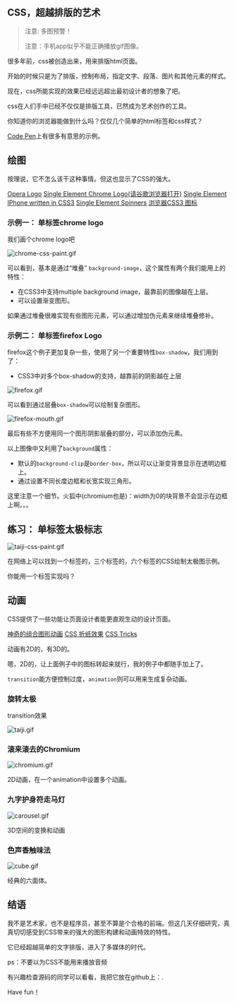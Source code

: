 ## CSS，超越排版的艺术

> 注意: 多图预警！
> 
> 注意：手机app似乎不能正确播放gif图像。

很多年前，css被创造出来，用来排版html页面。

开始的时候只是为了排版，控制布局，指定文字、段落、图片和其他元素的样式。

现在，css所能实现的效果已经远远超出最初设计者的想象了吧。

css在人们手中已经不仅仅是排版工具，已然成为艺术创作的工具。

你知道你的浏览器能做到什么吗？仅仅几个简单的html标签和css样式？

[Code Pen](http://codepen.io/tag/css3/)上有很多有意思的示例。

## 绘图

按理说，它不怎么该干这种事情。但这也显示了CSS的强大。

[Opera Logo](http://v2.desandro.com/articles/opera-logo-css/)
[Single Element Chrome Logo(请谷歌浏览器打开)](http://codepen.io/micjamking/pen/xEbrd)
[Single Element IPhone written in CSS3](http://cssdeck.com/labs/creating-single-element-iphone-using-css3)
[Single Element Spinners](https://github.com/lukehaas/css-loaders)
[浏览器CSS3 图标](http://codepen.io/jordanoaragao/pen/xihoe)

### 示例一： 单标签chrome logo

我们画个chrome logo吧

![chrome-css-paint.gif](http://upload-images.jianshu.io/upload_images/927981-68681b68023d681e.gif?imageMogr2/auto-orient/strip)

可以看到，基本是通过“堆叠” `background-image`，这个属性有两个我们能用上的特性：

- 在CSS3中支持multiple background image，最靠前的图像越在上层。
- 可以设置渐变图形。

如果通过堆叠很难实现有些图形元素，可以通过增加伪元素来继续堆叠修补。

### 示例二： 单标签firefox Logo

firefox这个例子更加复杂一些，使用了另一个重要特性`box-shadow`，我们用到了：

- CSS3中对多个box-shadow的支持，越靠前的阴影越在上层

![firefox.gif](http://upload-images.jianshu.io/upload_images/927981-139433f4de804dd9.gif?imageMogr2/auto-orient/strip)

可以看到通过层叠`box-shadow`可以绘制复杂图形。

![firefox-mouth.gif](http://upload-images.jianshu.io/upload_images/927981-40f2f7b265afb900.gif?imageMogr2/auto-orient/strip)

最后有些不方便用同一个图形阴影层叠的部分，可以添加伪元素。

以上图像中又利用了`background`属性：

- 默认的`background-clip`是`border-box`，所以可以让渐变背景显示在透明边框上。
- 通过设置不同长度边框和长宽实现三角形。

这里注意一个细节。火狐中(chromium也是)：width为0的块背景不会显示在边框上啊。。。

## 练习： 单标签太极标志

![taiji-css-paint.gif](http://upload-images.jianshu.io/upload_images/927981-fda2e8dd73d68148.gif?imageMogr2/auto-orient/strip)

在网络上可以找到一个标签的，三个标签的，六个标签的CSS绘制太极图示例。

你能用一个标签实现吗？

## 动画

CSS提供了一些功能让页面设计者能更直观生动的设计页面。

[神奇的组合图形动画](http://codepen.io/micjamking/pen/obdGw)
[CSS 折纸效果](https://developer.mozilla.org/en-US/demos/detail/paperfold-css)
[CSS Tricks](https://developer.mozilla.org/en-US/demos/detail/css-tricks/launch)

动画有2D的，有3D的。

嗯，2D的，让上面例子中的图标转起来就行，我的例子中都随手加上了。

`transition`能方便控制过度，`animation`则可以用来生成复杂动画。

### 旋转太极

transition效果


![taiji.gif](http://upload-images.jianshu.io/upload_images/927981-073d10fac89c1bb7.gif?imageMogr2/auto-orient/strip)


### 滚来滚去的Chromium


![chromium.gif](http://upload-images.jianshu.io/upload_images/927981-550d74ebe06c687b.gif?imageMogr2/auto-orient/strip)

2D动画，在一个animation中设置多个动画。

###  九字护身符走马灯

![carousel.gif](http://upload-images.jianshu.io/upload_images/927981-01e3c9d3e624b344.gif?imageMogr2/auto-orient/strip)

3D空间的变换和动画

### 色声香触味法

![cube.gif](http://upload-images.jianshu.io/upload_images/927981-05bd00eac520529e.gif?imageMogr2/auto-orient/strip)

经典的六面体。

## 结语

我不是艺术家，也不是程序员，甚至不算是个合格的前端。但这几天仔细研究，真真切切感受到CSS带来的强大的图形构建和动画特效的特性。

它已经超越简单的文字排版，进入了多媒体的时代。

ps：不要以为CSS不能用来播放音频

有兴趣检查源码的同学可以看看，我把它放在github上：[]().



Have fun！
